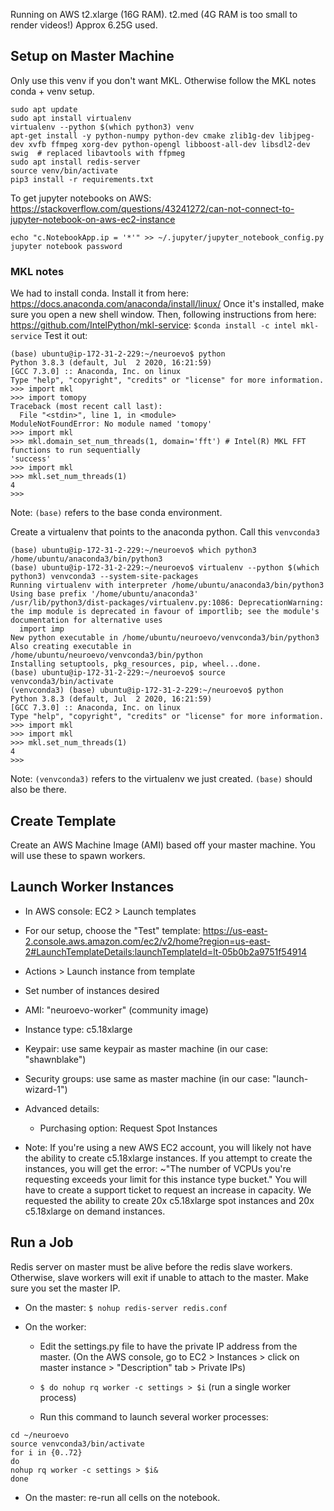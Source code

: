 Running on AWS t2.xlarge (16G RAM). t2.med (4G RAM is too small to render videos!)
Approx 6.25G used. 

## Setup on Master Machine
Only use this venv if you don't want MKL. Otherwise follow the MKL notes conda + venv setup.
```
sudo apt update
sudo apt install virtualenv
virtualenv --python $(which python3) venv
apt-get install -y python-numpy python-dev cmake zlib1g-dev libjpeg-dev xvfb ffmpeg xorg-dev python-opengl libboost-all-dev libsdl2-dev swig  # replaced libavtools with ffpmeg
sudo apt install redis-server
source venv/bin/activate
pip3 install -r requirements.txt
```

To get jupyter notebooks on AWS: https://stackoverflow.com/questions/43241272/can-not-connect-to-jupyter-notebook-on-aws-ec2-instance
```jupyter notebook --generate-config
echo "c.NotebookApp.ip = '*'" >> ~/.jupyter/jupyter_notebook_config.py
jupyter notebook password
```

### MKL notes
We had to install conda. Install it from here: https://docs.anaconda.com/anaconda/install/linux/
Once it's installed, make sure you open a new shell window.
Then, following instructions from here: https://github.com/IntelPython/mkl-service:
`$conda install -c intel mkl-service`
Test it out:
```
(base) ubuntu@ip-172-31-2-229:~/neuroevo$ python
Python 3.8.3 (default, Jul  2 2020, 16:21:59)
[GCC 7.3.0] :: Anaconda, Inc. on linux
Type "help", "copyright", "credits" or "license" for more information.
>>> import mkl
>>> import tomopy
Traceback (most recent call last):
  File "<stdin>", line 1, in <module>
ModuleNotFoundError: No module named 'tomopy'
>>> import mkl
>>> mkl.domain_set_num_threads(1, domain='fft') # Intel(R) MKL FFT functions to run sequentially
'success'
>>> import mkl
>>> mkl.set_num_threads(1)
4
>>>
```
Note: `(base)` refers to the base conda environment.

Create a virtualenv that points to the anaconda python. Call this `venvconda3`
```
(base) ubuntu@ip-172-31-2-229:~/neuroevo$ which python3
/home/ubuntu/anaconda3/bin/python3
(base) ubuntu@ip-172-31-2-229:~/neuroevo$ virtualenv --python $(which python3) venvconda3 --system-site-packages
Running virtualenv with interpreter /home/ubuntu/anaconda3/bin/python3
Using base prefix '/home/ubuntu/anaconda3'
/usr/lib/python3/dist-packages/virtualenv.py:1086: DeprecationWarning: the imp module is deprecated in favour of importlib; see the module's documentation for alternative uses
  import imp
New python executable in /home/ubuntu/neuroevo/venvconda3/bin/python3
Also creating executable in /home/ubuntu/neuroevo/venvconda3/bin/python
Installing setuptools, pkg_resources, pip, wheel...done.
(base) ubuntu@ip-172-31-2-229:~/neuroevo$ source venvconda3/bin/activate
(venvconda3) (base) ubuntu@ip-172-31-2-229:~/neuroevo$ python
Python 3.8.3 (default, Jul  2 2020, 16:21:59)
[GCC 7.3.0] :: Anaconda, Inc. on linux
Type "help", "copyright", "credits" or "license" for more information.
>>> import mkl
>>> import mkl
>>> mkl.set_num_threads(1)
4
>>>
```
Note: `(venvconda3)` refers to the virtualenv we just created. `(base)` should also be there.


## Create Template 
Create an AWS Machine Image (AMI) based off your master machine. You will use these to spawn workers.

## Launch Worker Instances
  * In AWS console: EC2 > Launch templates
  * For our setup, choose the "Test" template: https://us-east-2.console.aws.amazon.com/ec2/v2/home?region=us-east-2#LaunchTemplateDetails:launchTemplateId=lt-05b0b2a9751f54914
  * Actions > Launch instance from template
  * Set number of instances desired
  * AMI: "neuroevo-worker" (community image)
  * Instance type: c5.18xlarge
  * Keypair: use same keypair as master machine (in our case: "shawnblake")
  * Security groups: use same as master machine (in our case: "launch-wizard-1")
  * Advanced details: 
    * Purchasing option: Request Spot Instances
  
 * Note: If you're using a new AWS EC2 account, you will likely not have the ability to create c5.18xlarge instances. If you attempt to create the instances, you will get the error:
~"The number of VCPUs you're requesting exceeds your limit for this instance type bucket."
You will have to create a support ticket to request an increase in capacity. We requested the ability to create 20x c5.18xlarge spot instances and 20x c5.18xlarge on demand instances.

## Run a Job

Redis server on master must be alive before the redis slave workers. Otherwise, slave workers will exit if unable to attach to the master. Make sure you set the master IP.

* On the master:
`$ nohup redis-server redis.conf`

* On the worker:
  * Edit the settings.py file to have the private IP address from the master. 
    (On the AWS console, go to EC2 > Instances > click on master instance > "Description" tab > Private IPs)

  * `$ do nohup rq worker -c settings > $i` (run a single worker process)

  * Run this command to launch several worker processes:
```
cd ~/neuroevo
source venvconda3/bin/activate
for i in {0..72}
do
nohup rq worker -c settings > $i&
done
```

 * On the master: re-run all cells on the notebook.


